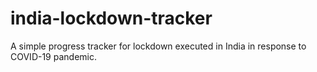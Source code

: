 # india-lockdown-tracker
A simple progress tracker for lockdown executed in India in response to COVID-19 pandemic.

